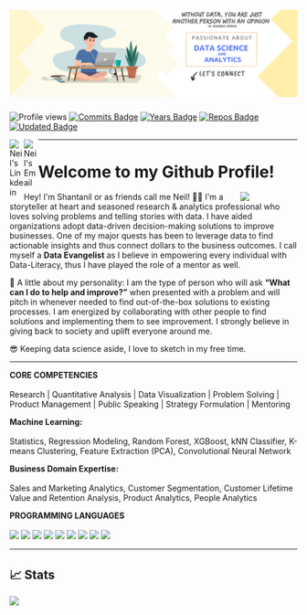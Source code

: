 <h1 align="center">
<img src="https://github.com/ShantanilBagchi/ShantanilBagchi/blob/master/Linkedin%20Banner.png">
</h1>


![Profile views](https://komarev.com/ghpvc/?username=Shantanil&style=flat-square&logo=appveyor&color=971901)
[![Commits Badge](https://badges.pufler.dev/commits/yearly/ShantanilBagchi/?style=flat-square&color=971901)](https://badges.pufler.dev)
[![Years Badge](https://badges.pufler.dev/years/ShantanilBagchi/?style=flat-square&color=971901)](https://badges.pufler.dev)
[![Repos Badge](https://badges.pufler.dev/repos/ShantanilBagchi/?style=flat-square&color=971901)](https://badges.pufler.dev)
[![Updated Badge](https://badges.pufler.dev/updated/ShantanilBagchi/ShantanilBagchi/?style=flat-square&color=971901)](https://badges.pufler.dev)
<!--[![Visits Badge](https://badges.pufler.dev/visits/ShantanilBagchi/git-badges/?style=flat-square&color=971901)](https://badges.pufler.dev)-->
<!--[![Created Badge](https://badges.pufler.dev/created/ShantanilBagchi/ShantanilBagchi)](https://badges.pufler.dev) -->


<a href="https://www.linkedin.com/in/shantanil/">
<img align="left" alt="Neil's Linkdein" width="25px" src="https://cdn.jsdelivr.net/npm/simple-icons@v3/icons/linkedin.svg" />
</a> 
 <a href="shantanil.bagchi@mail.mcgill.ca">
<img align="left" alt="Neil's Email" width="25px" src="https://cdn.jsdelivr.net/npm/simple-icons@3.13.0/icons/gmail.svg" />
</a>

<!-- # <h1 align="center"> Welcome 👋</h1> -->



---


## <h1 align="left"> Welcome to my Github Profile!

<img src="https://i.giphy.com/media/KzJkzjggfGN5Py6nkT/200.webp" width="100" align = "right">

Hey! I'm Shantanil or as friends call me Neil! 👋🏻
I'm a storyteller at heart and seasoned research & analytics professional who loves solving problems and telling stories with data. I have aided organizations adopt data-driven decision-making solutions to improve businesses. One of my major quests has been to leverage data to find actionable insights and thus connect dollars to the business outcomes. I call myself a **Data Evangelist** as I believe in empowering every individual with Data-Literacy, thus I have played the role of a mentor as well.

🙂 A little about my personality: I am the type of person who will ask **“What can I do to help and improve?”** when presented with a problem and will pitch in whenever needed to find out-of-the-box solutions to existing processes. I am energized by collaborating with other people to find solutions and implementing them to see improvement. I strongly believe in giving back to society and uplift everyone around me.

😎 Keeping data science aside, I love to sketch in my free time.
  
---

**CORE COMPETENCIES**<br/><br/>
Research | Quantitative Analysis | Data Visualization | Problem Solving | Product Management | Public Speaking | Strategy Formulation | Mentoring

**Machine Learning:** <br/><br/>
Statistics, Regression Modeling, Random Forest, XGBoost, kNN Classifier, K-means Clustering, Feature Extraction (PCA), Convolutional Neural Network

**Business Domain Expertise:**<br/><br/>
Sales and Marketing Analytics, Customer Segmentation, Customer Lifetime Value and Retention Analysis, Product Analytics, People Analytics
  
**PROGRAMMING LANGUAGES** <br/><br/>
<img src="https://img.shields.io/badge/Python-971901?style=for-the-badge&logo=python&logoColor=white"> <img src="https://img.shields.io/badge/Scikit_Learn-971901?style=for-the-badge&logo=scikit-learn&logoColor=white"> <img src="https://img.shields.io/badge/Numpy-971901?style=for-the-badge&logo=numpy&logoColor=white"> <img src="https://img.shields.io/badge/Pandas-971901?style=for-the-badge&logo=pandas&logoColor=white"> <img src="https://img.shields.io/badge/Keras-971901?style=for-the-badge&logo=Keras&logoColor=white"> <img src="https://img.shields.io/badge/TensorFlow-971901?style=for-the-badge&logo=TensorFlow&logoColor=white"> <img src="https://img.shields.io/badge/SQL-971901?style=for-the-badge&logo=MySQL&logoColor=white"> <img src="https://img.shields.io/badge/Tableau-971901?style=for-the-badge&logo=tableau&logoColor=white"> <img src="https://img.shields.io/badge/Microsoft_Excel-971901?style=for-the-badge&logo=microsoft-excel&logoColor=white">

---
  
## &#x1f4c8; Stats
<a href="https://github.com/ShantanilBagchi/ShantanilBagchi">
  <img align="centre" src="https://github-readme-stats.vercel.app/api?username=shantanilbagchi&show_icons=true&count_private=true&title_color=971901&text_color=971901&icon_color=971901&no-bg=true&hide_border=true)alt="Shantanil's github stats"/>
</a>  


<a href="https://github.com/ShantanilBagchi/ShantanilBagchi">
  <src="https://github-readme-stats.vercel.app/api/top-langs/?username=shantanilbagchi&layout=compact&title_color=971901&icon_color=971901&text_color=971901" alt="Shantanil's github stats" />
</a>








<!--
<h1 align="center">
<img src="https://media.giphy.com/media/llarwdtFqG63IlqUR1/giphy.gif" width="150" align = "right">  </h1> -->


<!--![](https://github.com/ShantanilBagchi/ShantanilBagchi/blob/master/Dark-Blue-and-Turquoise-Gaming-Youtube-Channel-Art-new-copy.jpg)-->


<!--I am **Shantanil(Neil)** pursuing my Master's Degree (Thesis) in Electrical and Computer Engineering from <a href="https://www.mcgill.ca//"> <b>McGill University</b>, Montreal</a>.-->

<!--I am an Ex-Instrumentation and Control engineer with 4 yrs. experience in the Oil and Gas industry for a Fortune 500 company <a href="https://www.gailonline.com/home.html#maincontent"> <b>GAIL India LTD</b></a>. 
Current focus - Developing non-probabilistic algorithm for improving estimation for non linear processes. 
Currently Learning - **Data Science and Machine Learning**.
I'm the type of person who will ask **“What can I do to help and improve?”** when presented with a problem and will pitch in whenever needed to find out of box solutions to existing processes. I'm energized by collaborating with other people to find solutions and implementing them to see production improvement. 
Checklists are my absolute favorite. ✅ Breaking down large chunk of work to managable bits.-->
